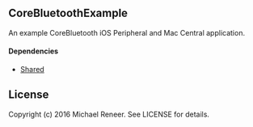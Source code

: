 ## CoreBluetoothExample

An example CoreBluetooth iOS Peripheral and Mac Central application.

#### Dependencies

- [Shared][]

## License

Copyright (c) 2016 Michael Reneer. See LICENSE for details.

[Shared]: http://github.com/michaelreneer/Shared "Shared"
